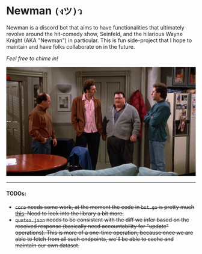 # Newman `(งツ)ว`

Newman is a discord bot that aims to have functionalities that ultimately revolve around the hit-comedy show, Seinfeld, and the hilarious Wayne Knight (AKA "Newman") in particular. This is fun side-project that I hope to maintain and have folks collaborate on in the future.

_Feel free to chime in!_

![The gang](./assets/seinfeld.jpg)

***
#### TODOs:
- ~~`core` needs some work, at the moment the code in `bot.go` is pretty much [this](https://github.com/diamondburned/arikawa#bare-minimum-bot). Need to look into the library a bit more.~~
- ~~`quotes.json` needs to be consistent with the diff we infer based on the received response (basically need accountability for "update" operations). This is more of a one-time operation, because once we are able to fetch from all such endpoints, we'll be able to cache and maintain our own dataset.~~
